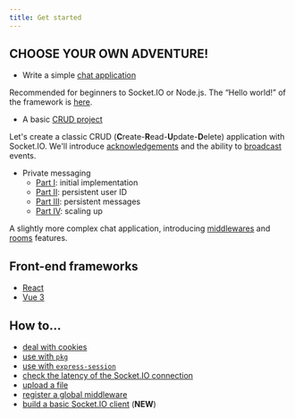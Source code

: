 ```yaml
---
title: Get started
---
```


## CHOOSE YOUR OWN ADVENTURE!

- Write a simple [chat application](/get-started/chat)

Recommended for beginners to Socket.IO or Node.js. The “Hello world!” of the framework is [here](/get-started/chat).

- A basic [CRUD project](/get-started/basic-crud-application/)

Let's create a classic CRUD (**C**reate-**R**ead-**U**pdate-**D**elete) application with Socket.IO. We'll introduce [acknowledgements](/docs/v4/emitting-events/#Acknowledgements) and the ability to [broadcast](/docs/v4/broadcasting-events/) events.

- Private messaging
  - [Part I](/get-started/private-messaging-part-1/): initial implementation
  - [Part II](/get-started/private-messaging-part-2/): persistent user ID
  - [Part III](/get-started/private-messaging-part-3/): persistent messages
  - [Part IV](/get-started/private-messaging-part-4/): scaling up

A slightly more complex chat application, introducing [middlewares](/docs/v4/middlewares/) and [rooms](/docs/v4/rooms/) features.

## Front-end frameworks

- [React](/how-to/use-with-react)
- [Vue 3](/how-to/use-with-vue)

## How to...

- [deal with cookies](/how-to/deal-with-cookies)
- [use with `pkg`](/how-to/use-with-pkg)
- [use with `express-session`](/how-to/use-with-express-session)
- [check the latency of the Socket.IO connection](/how-to/check-the-latency-of-the-connection)
- [upload a file](/how-to/upload-a-file)
- [register a global middleware](/how-to/register-a-global-middleware)
- [build a basic Socket.IO client](/how-to/build-a-basic-client) (**NEW**)
